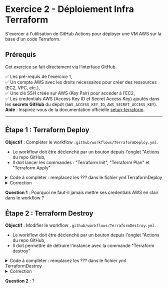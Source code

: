 # Exercice 2 - Déploiement Infra Terraform
S'exercer à l'utilisation de GitHub Actions pour déployer une VM AWS sur la base d'un code Terraform. 

## Prérequis
Cet exercice se fait directement via l’interface GitHub.

✅ Les pré-requis de l'exercice 1,  
✅ Un compte AWS avec les droits nécessaires pour créer des ressources (EC2, VPC, etc.),  
✅ Une clé SSH créée sur AWS (Key Pair) pour accéder à l’EC2,  
✅ Les credentials AWS (Access Key ID et Secret Access Key) ajoutés dans les **secrets GitHub** du dépôt (`AWS_ACCESS_KEY_ID`, `AWS_SECRET_ACCESS_KEY`).   
**Aide** : Inspirez-vous de la documentation officielle [setup-terraform](https://github.com/hashicorp/setup-terraform).

---

## Étape 1 : Terraform Deploy
**Objectif** : Compléter le workflow `.github/workflows/TerraformDeploy.yml`. 
- Le workflow doit être déclenché par un bouton depuis l'onglet "Actions du repo GitHub,
- Il doit lancer les commandes : "Terraform Init", "Terraform Plan" et "Terraform Apply"

<details>
<summary>Code à compléter : remplacez les ??? dans le fichier yml TerraformDeploy</summary>

```yaml
name: Deploy with Terraform

on:
  workflow_dispatch: 

jobs:
  Terraform_deploy:
    runs-on: ubuntu-latest

    env:
      TF_INPUT: false
      AWS_ACCESS_KEY_ID: ${{ secrets.AWS_ACCESS_KEY_ID }}
      AWS_SECRET_ACCESS_KEY: ${{ secrets.AWS_SECRET_ACCESS_KEY }}

    steps:
      - name: Checkout code
        uses: actions/checkout@v4

      - name: Setup Terraform
        uses: hashicorp/setup-terraform@v3
        with:
          terraform_version: 1.6.6

      - ???
        working-directory: ./terraform-aws-instance

      - ???
        working-directory: ./terraform-aws-instance

      - ???
        working-directory: ./terraform-aws-instance
```
</details>

<details>
<summary>Correction</summary>

```yaml
name: Deploy with Terraform

on:
  workflow_dispatch:     # Permet le déclenchement manuel dans GitHub

jobs:
  Terraform_deploy :
    runs-on: ubuntu-latest

    env:
      TF_INPUT: false
      AWS_ACCESS_KEY_ID: ${{ secrets.AWS_ACCESS_KEY_ID }}
      AWS_SECRET_ACCESS_KEY: ${{ secrets.AWS_SECRET_ACCESS_KEY }}

    steps:
      # Clone le dépôt sur le runner Ubuntu de Github Actions pour accéder aux fichiers Terraform
      - name: Checkout code
        uses: actions/checkout@v4

      # Installe Terraform sur le runner Ubuntu de Github Actions
      - name: Setup Terraform
        uses: hashicorp/setup-terraform@v3
        with:
          terraform_version: 1.6.6

      - name: Terraform Init
        run: terraform init
        working-directory: ./terraform-aws-instance

      - name: Terraform Plan
        run: terraform plan
        working-directory: ./terraform-aws-instance

      - name: Terraform Apply
        run: terraform apply -auto-approve
        working-directory: ./terraform-aws-instance
```
</details>

  
**Question 1** : Pourquoi ne faut-il jamais mettre ses credentials AWS en clair dans le workflow ?

## Étape 2 : Terraform Destroy
**Objectif** : Modifier le workflow `.github/workflows/TerraformDestroy.yml`.
- Le workflow doit être déclenché par un bouton depuis l'onglet "Actions du repo GitHub,
- Il doit permettre de détruire l'instance avec la commande "Terraform destroy"

<details>
<summary>Code à compléter : remplacez les ??? dans le fichier yml TerraformDestroy</summary>

```yaml
name: Destroy with Terraform

on:
  workflow_dispatch:

jobs:
  Terraform_destroy :
    runs-on: ubuntu-latest

    env :
      AWS_ACCESS_KEY_ID: ${{ secrets.AWS_ACCESS_KEY_ID }}
      AWS_SECRET_ACCESS_KEY: ${{ secrets.AWS_SECRET_ACCESS_KEY }}

    steps:
      - name: Checkout code
        uses: actions/checkout@v4

      - name: Setup Terraform
        uses: hashicorp/setup-terraform@v3
        with:
          terraform_version: 1.6.6

      - name: Terraform Init
        run: terraform init
        working-directory: ./terraform-aws-instance

      - ???
        working-directory: ./terraform-aws-instance
```
</details>


<details>
<summary>Correction</summary>

```yaml
name: Destroy with Terraform

on:
  workflow_dispatch:

jobs:
  Terraform_destroy :
    runs-on: ubuntu-latest

    env :
      AWS_ACCESS_KEY_ID: ${{ secrets.AWS_ACCESS_KEY_ID }}
      AWS_SECRET_ACCESS_KEY: ${{ secrets.AWS_SECRET_ACCESS_KEY }}

    steps:
      - name: Checkout code
        uses: actions/checkout@v4

      - name: Setup Terraform
        uses: hashicorp/setup-terraform@v3
        with:
          terraform_version: 1.6.6

      - name: Terraform Init
        run: terraform init
        working-directory: ./terraform-aws-instance

      - name: Terraform Destroy
        run: terraform destroy -auto-approve
        working-directory: ./terraform-aws-instance
```
</details>

**Question 2** : ?
